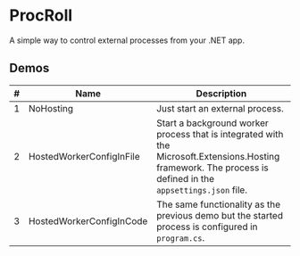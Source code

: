 # ProcRoll

A simple way to control external processes from your .NET app.

## Demos

|  #  | Name | Description |
| --- | --- | --- |
| 1 | NoHosting | Just start an external process. |
| 2 | HostedWorkerConfigInFile | Start a background worker process that is integrated with the Microsoft.Extensions.Hosting framework. The process is defined in the `appsettings.json` file.
| 3 | HostedWorkerConfigInCode | The same functionality as the previous demo but the started process is configured in `program.cs`.
